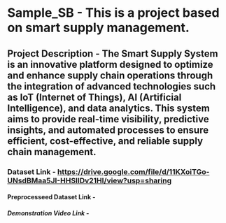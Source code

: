 # Sample_SB - This is a project based on smart supply management.
## Project Description - The Smart Supply System is an innovative platform designed to optimize and enhance supply chain operations through the integration of advanced technologies such as IoT (Internet of Things), AI (Artificial Intelligence), and data analytics. This system aims to provide real-time visibility, predictive insights, and automated processes to ensure efficient, cost-effective, and reliable supply chain management.
### Dataset Link - https://drive.google.com/file/d/11KXoiTGo-UNsdBMaa5JI-HHSIlDv21Hl/view?usp=sharing
#### Preprocesseed Dataset Link - 
##### Demonstration Video Link - 
